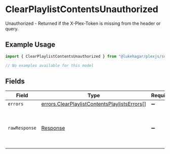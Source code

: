 # ClearPlaylistContentsUnauthorized

Unauthorized - Returned if the X-Plex-Token is missing from the header or query.

## Example Usage

```typescript
import { ClearPlaylistContentsUnauthorized } from "@lukehagar/plexjs/sdk/models/errors";

// No examples available for this model
```

## Fields

| Field                                                                                                               | Type                                                                                                                | Required                                                                                                            | Description                                                                                                         |
| ------------------------------------------------------------------------------------------------------------------- | ------------------------------------------------------------------------------------------------------------------- | ------------------------------------------------------------------------------------------------------------------- | ------------------------------------------------------------------------------------------------------------------- |
| `errors`                                                                                                            | [errors.ClearPlaylistContentsPlaylistsErrors](../../../sdk/models/errors/clearplaylistcontentsplaylistserrors.md)[] | :heavy_minus_sign:                                                                                                  | N/A                                                                                                                 |
| `rawResponse`                                                                                                       | [Response](https://developer.mozilla.org/en-US/docs/Web/API/Response)                                               | :heavy_minus_sign:                                                                                                  | Raw HTTP response; suitable for custom response parsing                                                             |